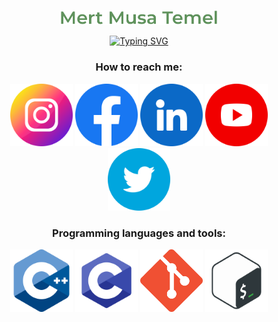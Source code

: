 <!-- ### Mert Musa Temel -->

<p align="center">
	<a href="https://github.com/mmtemel">
		<img src="https://github.com/mmtemel/mmtemel/blob/ae23489d119835fd4240cacd1753f9b03db58146/Mert%20Musa%20Temel.png" height="50%" width="50%" alt="Mert Musa Temel"/>
	</a>
</p>

<!-- https://github.com/DenverCoder1/readme-typing-svg -->
<p align="center">
	<a href="https://www.linkedin.com/in/mertmusatemel/">
		<img src="https://readme-typing-svg.demolab.com?font=montserrat&size=24&pause=1000&color=BBDFC5&center=true&width=600&lines=C%2FC%2B%2B+developer%2Flearner+at+Ecole+42;Former+automation+project+engineer;Electronics+and+Telecommunication+Engineer" alt="Typing SVG" />
	</a>
</p>

<h3 align="center">How to reach me:</h3>
<p align="center">
	<a href="https://www.instagram.com/mertmusatemel/"> <img src="https://github.com/mmtemel/mmtemel/blob/main/instagram.png?raw=true" alt="instagram.com/mertmusatemel" width="100" height="100"></a>
	<a href="https://www.facebook.com/mert.musa.temel/"> <img src="https://github.com/mmtemel/mmtemel/blob/main/facebook.png?raw=true" alt="facebook.com/mertmusatemel" width="100" height="100"></a>
	<a href="https://www.linkedin.com/in/mertmusatemel/"> <img src="https://github.com/mmtemel/mmtemel/blob/main/linkedin.png?raw=true" alt="linkedin.com/in/mertmusatemel" width="100" height="100"></a>
	<a href="https://www.youtube.com/mertmusatemel"> <img src="https://github.com/mmtemel/mmtemel/blob/main/youtube.png?raw=true" alt="youtube.com/mertmusatemel" width="100" height="100"></a>
	<a href="https://twitter.com/mertmusatemel"> <img src="https://github.com/mmtemel/mmtemel/blob/main/twitter.png?raw=true" alt="twitter.com/mertmusatemel" width="100" height="100"></a>
</p>

<h3 align="center">Programming languages and tools:</h3>
<p align="center">
	<a href="https://cplusplus.com/" target="_blank"> <img src="https://github.com/mmtemel/mmtemel/blob/main/6132222.png?raw=true" alt="C++ Programming Language" style="width:100px;height:100px;"></a>
	<a href="https://en.wikipedia.org/wiki/C_(programming_language)"> <img src="https://github.com/mmtemel/mmtemel/blob/main/c-programming.png?raw=true" alt="C Programming Language" width="100"height="100"></a>
	<a href="https://git-scm.com/"> <img src="https://github.com/mmtemel/mmtemel/blob/main/Git-Icon-1788C.png?raw=true" alt="Git" width="100" height="100"></a>
	<a href="https://www.gnu.org/software/bash/"> <img src="https://github.com/mmtemel/mmtemel/blob/main/kisspng-bash-shell-script-command-line-interface-z-shell-5b3df572212d73.0687702015307871861359.png?raw=true" alt="Bash" width="100" height="100"></a>
</p>
